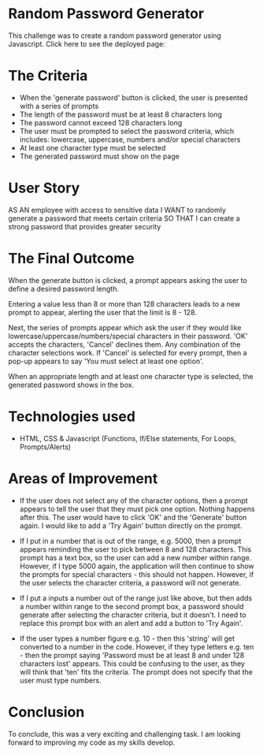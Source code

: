 # Random Password Generator

This challenge was to create a random password generator using Javascript. Click here to see the deployed page:

# The Criteria

- When the 'generate password' button is clicked, the user is presented with a series of prompts
- The length of the password must be at least 8 characters long
- The password cannot exceed 128 characters long
- The user must be prompted to select the password criteria, which includes: lowercase, uppercase, numbers and/or special characters
- At least one character type must be selected
- The generated password must show on the page

# User Story

AS AN employee with access to sensitive data
I WANT to randomly generate a password that meets certain criteria
SO THAT I can create a strong password that provides greater security

# The Final Outcome

When the generate button is clicked, a prompt appears asking the user to define a desired password length.

Entering a value less than 8 or more than 128 characters leads to a new prompt to appear, alerting the user that the limit is 8 - 128.

Next, the series of prompts appear which ask the user if they would like lowercase/uppercase/numbers/special characters in their password. 'OK' accepts the characters, 'Cancel' declines them. Any combination of the character selections work.
If 'Cancel' is selected for every prompt, then a pop-up appears to say 'You must select at least one option'.

When an appropriate length and at least one character type is selected, the generated password shows in the box.

# Technologies used

- HTML, CSS & Javascript (Functions, If/Else statements, For Loops, Prompts/Alerts)

# Areas of Improvement

- If the user does not select any of the character options, then a prompt appears to tell the user that they must pick one option. Nothing happens after this. The user would have to click 'OK' and the 'Generate' button again. I would like to add a 'Try Again' button directly on the prompt.

- If I put in a number that is out of the range, e.g. 5000, then a prompt appears reminding the user to pick between 8 and 128 characters. This prompt has a text box, so the user can add a new number within range. However, if I type 5000 again, the application will then continue to show the prompts for special characters - this should not happen. However, if the user selects the character criteria, a password will not generate.

- If I put a inputs a number out of the range just like above, but then adds a number within range to the second prompt box, a password should generate after selecting the character criteria, but it doesn't. I need to replace this prompt box with an alert and add a button to 'Try Again'.

- If the user types a number figure e.g. 10 - then this 'string' will get converted to a number in the code. However, if they type letters e.g. ten - then the prompt saying 'Password must be at least 8 and under 128 characters lost' appears. This could be confusing to the user, as they will think that 'ten' fits the criteria. The prompt does not specify that the user must type numbers.

# Conclusion

To conclude, this was a very exciting and challenging task. I am looking forward to improving my code as my skills develop.
